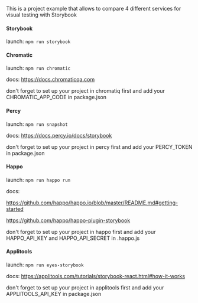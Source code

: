 This is a project example that allows to compare 4 different services for visual testing with Storybook

#### Storybook
launch: `npm run storybook`

#### Chromatic

launch: `npm run chromatic`

docs: https://docs.chromaticqa.com

don't forget to set up your project in chromatiq first and add your CHROMATIC_APP_CODE in package.json

#### Percy

launch: `npm run snapshot`

docs: https://docs.percy.io/docs/storybook

don't forget to set up your project in percy first and add your PERCY_TOKEN in package.json

#### Happo

launch: `npm run happo run`

docs: 

https://github.com/happo/happo.io/blob/master/README.md#getting-started

https://github.com/happo/happo-plugin-storybook

don't forget to set up your project in happo first and add your HAPPO_API_KEY and HAPPO_API_SECRET in .happo.js

#### Applitools

launch: `npm run eyes-storybook`

docs: https://applitools.com/tutorials/storybook-react.html#how-it-works

don't forget to set up your project in applitools first and add your APPLITOOLS_API_KEY in package.json
